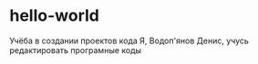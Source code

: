 # hello-world
Учёба в создании проектов кода
Я, Водоп'янов Денис, учусь редактировать програмные коды
